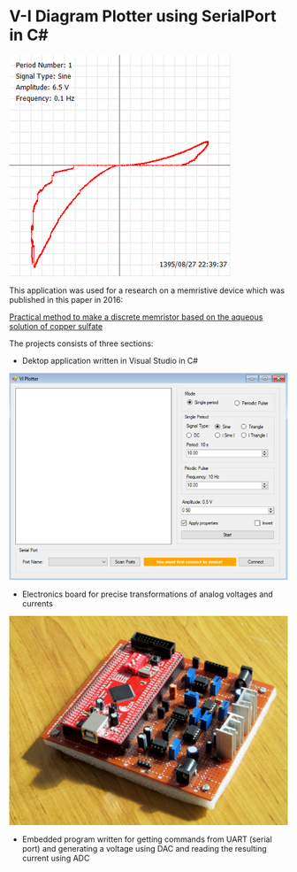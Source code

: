 # V-I Diagram Plotter using SerialPort in C#

![](images/vi-plot.gif)

This application was used for a research on a memristive device which was published in this paper in 2016:

[Practical method to make a discrete memristor based on the aqueous solution of copper sulfate](https://link.springer.com/article/10.1007%2Fs00339-016-0132-6)

The projects consists of three sections:

- Dektop application written in Visual Studio in C#

![](images/gui.png)

- Electronics board for precise transformations of analog voltages and currents

![](images/board.jpg)

- Embedded program written for getting commands from UART (serial port) and generating a voltage using DAC and reading the resulting current using ADC
